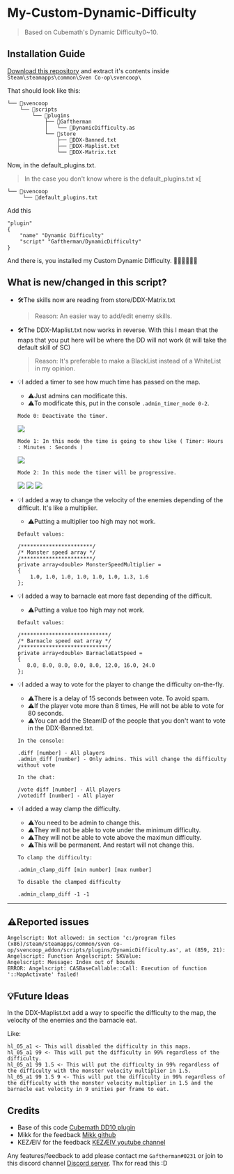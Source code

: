 # My-Custom-Dynamic-Difficulty
> Based on Cubemath's Dynamic Difficulty0~10.

## Installation Guide

[Download this repository](https://github.com/Gaftherman/My-Custom-Dynamic-Difficulty/archive/refs/heads/main.zip) and extract it's contents inside `Steam\steamapps\common\Sven Co-op\svencoop\`

That should look like this:

```
└── 📁svencoop
    └── 📁scripts
        └── 📁plugins
            ├── 📁Gaftherman
            │   └── 📄DynamicDifficulty.as
            └── 📁store
                ├── 📄DDX-Banned.txt
                ├── 📄DDX-Maplist.txt
                └── 📄DDX-Matrix.txt        
```

Now, in the default_plugins.txt. 

> In the case you don't know where is the default_plugins.txt x[
```
└── 📁svencoop
     └── 📄default_plugins.txt
```

Add this
```
"plugin"
{
	"name" "Dynamic Difficulty"
	"script" "Gaftherman/DynamicDifficulty"
} 
```

And there is, you installed my Custom Dynamic Difficulty. 🎉🎉🎉🎉🎉🎉

## What is new/changed in this script?

- 🛠The skills now are reading from store/DDX-Matrix.txt
    > Reason: An easier way to add/edit enemy skills.

- 🛠The DDX-Maplist.txt now works in reverse. With this I mean that the maps that you put here will be where the DD will not work (it will take the default skill of SC)
    > Reason: It's preferable to make a BlackList instead of a WhiteList in my opinion.

- 💡I added a timer to see how much time has passed on the map.
    - ⚠️Just admins can modificate this. 
    - ⚠️To modificate this, put in the console `.admin_timer_mode 0-2`.
    ```
    Mode 0: Deactivate the timer.
    ```
    ![](https://i.imgur.com/A5BBHcc.png)
    ```
    Mode 1: In this mode the time is going to show like ( Timer: Hours : Minutes : Seconds )
    ```
    ![](https://i.imgur.com/brOfebH.png)
    ```
    Mode 2: In this mode the timer will be progressive.
    ```
    ![](https://i.imgur.com/8V9uPRc.png)
    ![](https://i.imgur.com/QetOUFh.png)
    ![](https://i.imgur.com/RgiHNYk.png)
    
 - 💡I added a way to change the velocity of the enemies depending of the difficult. It's like a multiplier. 
    - ⚠️Putting a multiplier too high may not work.
   
    `Default values:`
    ```angelscript
    /***********************/
    /* Monster speed array */
    /***********************/
    private array<double> MonsterSpeedMultiplier =
    {
        1.0, 1.0, 1.0, 1.0, 1.0, 1.0, 1.3, 1.6
    };
    ```
 - 💡I added a way to barnacle eat more fast depending of the difficult. 
    - ⚠️Putting a value too high may not work.

    `Default values:`
    ```angelscript
    /****************************/
    /* Barnacle speed eat array */
    /****************************/
    private array<double> BarnacleEatSpeed =
    {
       8.0, 8.0, 8.0, 8.0, 8.0, 12.0, 16.0, 24.0
    };
    ```
  - 💡I added a way to vote for the player to change the difficulty on-the-fly.
    - ⚠️There is a delay of 15 seconds between vote. To avoid spam.
    - ⚠️If the player vote more than 8 times, He will not be able to vote for 80 seconds.
    - ⚠️You can add the SteamID of the people that you don't want to vote in the DDX-Banned.txt.
    
    `In the console:`
    ```
    .diff [number] - All players
    .admin_diff [number] - Only admins. This will change the difficulty without vote
    ```
    `In the chat:`
    ```
    /vote diff [number] - All players
    /votediff [number] - All player
    ```
    
  - 💡I added a way clamp the difficulty.
    - ⚠️You need to be admin to change this.
    - ⚠️They will not be able to vote under the minimum difficulty.
    - ⚠️They will not be able to vote above the maximun difficulty.
    - ⚠️This will be permanent. And restart will not change this.
    
    `To clamp the difficulty:`
    ```
    .admin_clamp_diff [min number] [max number]
    ```
    `To disable the clamped difficulty`
    ```
    .admin_clamp_diff -1 -1
    ```
---

## ⚠️Reported issues
```
Angelscript: Not allowed: in section 'c:/program files (x86)/steam/steamapps/common/sven co-op/svencoop_addon/scripts/plugins/DynamicDifficulty.as', at (859, 21):
Angelscript: Function Angelscript: SKValue:
Angelscript: Message: Index out of bounds
ERROR: Angelscript: CASBaseCallable::Call: Execution of function '::MapActivate' failed!
```

## 💡Future Ideas

In the DDX-Maplist.txt add a way to specific the difficulty to the map, the velocity of the enemies and the barnacle eat.

Like:
```
hl_05_a1 <- This will disabled the difficulty in this maps.
hl_05_a1 99 <- This will put the difficulty in 99% regardless of the difficulty.
hl_05_a1 99 1.5 <- This will put the difficulty in 99% regardless of the difficulty with the monster velocity multiplier in 1.5.
hl_05_a1 99 1.5 9 <- This will put the difficulty in 99% regardless of the difficulty with the monster velocity multiplier in 1.5 and the barnacle eat velocity in 9 unities per frame to eat.
```

## Credits

* Base of this code [Cubemath DD10 plugin](https://github.com/CubeMath/UCHFastDL2/blob/master/svencoop/scripts/plugins/cubemath/DynamicDifficulty10.as)
* Mikk for the feedback [Mikk github](https://github.com/Mikk155)
* KEZÆIV for the feedback [KEZÆIV youtube channel](https://www.youtube.com/channel/UCV5W8sCs-5EYsnQG4tAfoqg)

Any features/feedback to add please contact me `Gaftherman#0231` or join to this discord channel [Discord server](https://discord.gg/VsNnE3A7j8).
Thx for read this :D
